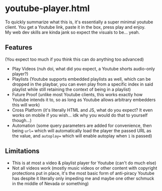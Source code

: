 # youtube-player.html
To quickly summarize what this is, it's essentially a super minimal youtube client. You get a Youtube link, paste it in the box, press play and enjoy.
\
My web dev skills are kinda jank so expect the visuals to be... yeah.

## Features
(You expect too much if you think this can do anything too advanced)
- Play Videos (nuh doi, what did you expect, a Youtube shorts audio-only player?)
- Playlists (Youtube supports embedded playlists as well, which can be dropped in the playbar, you can even play from a specific index in said playlist while still retaining the context of being in a playlist)
- Future Proof (unlike most Youtube clients, this works exactly how Youtube intends it to, so as long as Youtube allows arbitrary embedders this will work)
- Cross Platform (it's literally HTML and JS, what do you expect? It even works on mobile if you wish... idk why you would do that to yourself though...)
- Automation (some query parameters are added  for convenience, then being `url=` which will automatically load the player the passed URL as the value, and `autoplay=` which will enable autoplay when `1` is passed)

## Limitations
- This is at most a video & playlist player for Youtube (can't do much else)
- Not all videos work (mostly music videos or other content with copyright protections put in place, it's the most basic form of anti-piracy Youtube has despite it literally only impeding me and maybe one other schmuck in the middle of Nevada or something)
